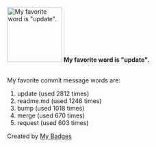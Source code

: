 <img src="https://my-badges.github.io/my-badges/favorite-word.png" alt="My favorite word is &quot;update&quot;." title="My favorite word is &quot;update&quot;." width="128">
<strong>My favorite word is &quot;update&quot;.</strong>
<br><br>

My favorite commit message words are:

1. update (used 2812 times)
2. readme.md (used 1246 times)
3. bump (used 1018 times)
4. merge (used 670 times)
5. request (used 603 times)


Created by <a href="https://github.com/my-badges/my-badges">My Badges</a>